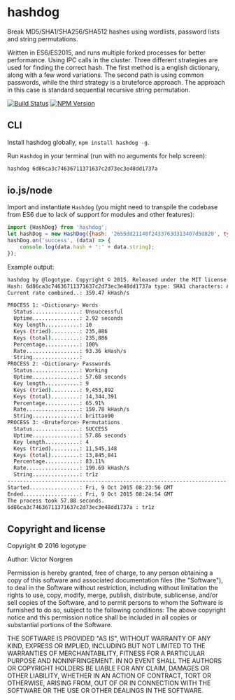 # hashdog
Break MD5/SHA1/SHA256/SHA512 hashes using wordlists, password lists and string permutations.

Written in ES6/ES2015, and runs multiple forked processes for better performance. Using IPC calls in the cluster. Three different strategies are used for finding the correct hash. The first method is a english dictionary, along with a few word variations. The second path is using common passwords, while the third strategy is a bruteforce approach. The approach in this case is standard sequential recursive string permutation.

[![Build Status](https://travis-ci.org/logotype/hashdog.svg?branch=master)](https://travis-ci.org/logotype/hashdog) [![NPM Version](https://badge.fury.io/js/hashdog.svg)](http://badge.fury.io/js/hashdog)

CLI
---

Install hashdog globally, `npm install hashdog -g`.

Run `Hashdog` in your terminal (run with no arguments for help screen):

```bash
hashdog 6d86ca3c74636711371637c2d73ec3e48dd1737a
```

io.js/node
----------

Import and instantiate `Hashdog` (you might need to transpile the codebase from ES6 due to lack of support for modules and other features):

```javascript
import {HashDog} from 'hashdog';
let hashDog = new HashDog({hash: '2655dd21148f2433763d313407d5d820', type: 'MD5', length: 8, chars: 'AaBbCcDdEeFf'});
hashDog.on('success', (data) => {
    console.log(data.hash + ':' + data.string);
});
```

Example output:

```bash
hashdog by @logotype. Copyright © 2015. Released under the MIT license.
Hash: 6d86ca3c74636711371637c2d73ec3e48dd1737a type: SHA1 characters: ABCDEFGHIJKLMNOPQRSTUVXYZabcdefghijklmnopqrstuvwxyz0123456789
Current rate combined..: 359.47 kHash/s

PROCESS 1: <Dictionary> Words
  Status...............: Unsuccessful
  Uptime...............: 2.92 seconds
  Key length...........: 10
  Keys (tried).........: 235,886
  Keys (total).........: 235,886
  Percentage...........: 100%
  Rate.................: 93.36 kHash/s
  String...............:
PROCESS 2: <Dictionary> Passwords
  Status...............: Working
  Uptime...............: 57.68 seconds
  Key length...........: 9
  Keys (tried).........: 9,453,892
  Keys (total).........: 14,344,391
  Percentage...........: 65.91%
  Rate.................: 159.78 kHash/s
  String...............: brittan90
PROCESS 3: <Bruteforce> Permutations
  Status...............: SUCCESS
  Uptime...............: 57.86 seconds
  Key length...........: 4
  Keys (tried).........: 11,545,148
  Keys (total).........: 13,845,841
  Percentage...........: 83.11%
  Rate.................: 199.69 kHash/s
  String...............: tr1z
----------------------------------------------------------------------
Started................: Fri, 9 Oct 2015 08:23:56 GMT
Ended..................: Fri, 9 Oct 2015 08:24:54 GMT
The process took 57.88 seconds.
6d86ca3c74636711371637c2d73ec3e48dd1737a : tr1z
```

Copyright and license
---------------------

Copyright © 2016 logotype

Author: Victor Norgren

Permission is hereby granted, free of charge, to any person obtaining a copy
of this software and associated documentation files (the "Software"), to
deal in the Software without restriction, including without limitation the
rights to use, copy, modify, merge, publish, distribute, sublicense, and/or
sell copies of the Software, and to permit persons to whom the Software is
furnished to do so, subject to the following conditions:  The above copyright
notice and this permission notice shall be included in all copies or
substantial portions of the Software.

THE SOFTWARE IS PROVIDED "AS IS", WITHOUT WARRANTY OF ANY KIND, EXPRESS OR
IMPLIED, INCLUDING BUT NOT LIMITED TO THE WARRANTIES OF MERCHANTABILITY,
FITNESS FOR A PARTICULAR PURPOSE AND NONINFRINGEMENT. IN NO EVENT SHALL THE
AUTHORS OR COPYRIGHT HOLDERS BE LIABLE FOR ANY CLAIM, DAMAGES OR OTHER
LIABILITY, WHETHER IN AN ACTION OF CONTRACT, TORT OR OTHERWISE, ARISING FROM,
OUT OF OR IN CONNECTION WITH THE SOFTWARE OR THE USE OR OTHER DEALINGS
IN THE SOFTWARE.